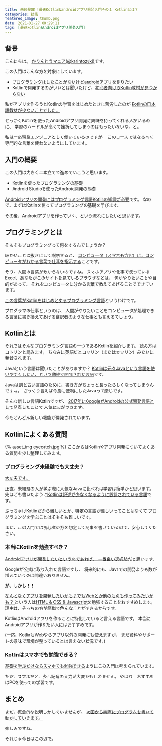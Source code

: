 ```yaml
---
title: 未経験OK！最速Kotlin&androidアプリ開発入門その１ Kotlinとは？
categories: 技術
featured_image: thumb.png
date: 2021-01-27 00:29:11
tags: [最速Kotlin&Androidアプリ開発入門]
---
```



## 背景
こんにちは。 [かりんとうマニア(@karintozuki)](https://twitter.com/karintozuki)です。  

この入門はこんな方を対象にしています。
- <u>プログラミングはしたことがないけどandroidアプリを作りたい</u>
- Kotlinで開発するのがいいとは聞いたけど、<u>初心者向けのKotlin教材が見つからない</u>

<!-- more -->
私がアプリを作ろうとKotlinの学習をはじめたときに苦労したのが
<u>Kotlinの日本語教材が少ないことでした。</u>

せっかくKotlinを使ったAndroidアプリ開発に興味を持ってくれる人がいるのに、
学習のハードルが高くて挫折してしまうのはもったいないな、と。

私は一応現役エンジニアとして働いているのですが、
このコースではなるべく専門的な言葉を使わないようにしています。

## 入門の概要
この入門は大きく二本立てで進めていこうと思います。

- Kotlinを使ったプログラミングの基礎
- Android Studioを使ったAndroid開発の基礎

<u>Androidアプリの開発にはプログラミング言語Kotlinの知識が必要</u>です。
なので、まずはKotlinを使ってプログラミングの基礎を学びます。

その後、Androidアプリを作っていく、という流れにしたいと思います。

## プログラミングとは
そもそもプログラミングって何をするんでしょうか？

細かいことは抜きにして説明すると、
<u>コンピュータ（スマホも含む）に、コンピュータがわかる言葉で仕事を指示する</u>ことです。

そう、人間の言葉が分からないのですね。
スマホアプリや仕事で使っているExcel、あなたがこのサイトを見ているブラウザなどは、
何かやりたいことや目的があって、
それをコンピュータに分かる言葉で教えてあげることでできています。

<u>この言葉がKotlinをはじめとするプログラミング言語</u>というわけです。

プログラマの仕事というのは、
人間がやりたいことをコンピュータが処理できる言葉に書き換えてあげる翻訳者のような仕事とも言えるでしょう。

## Kotlinとは
それではそんなプログラミング言語の一つであるKotlinを紹介します。
読み方はコトリンと読みます。
ちなみに英語だとコッリン（またはカッリン）みたいに発音されます。

Javaという言語は聞いたことがありますか？
<u>Kotlinは元々Javaという言語を使いやすくしたい、という動機で開発された言語</u>です。

Javaは割と古い言語のために、書き方がちょっと長ったらしくなってしまうんですね。
ざっくり言えば今風に便利にしたJavaって感じです。

そんな新しい言語Kotlinですが、
<u>2017年にGoogleがAndroidの公式開発言語として発表</u>したことで
人気に火がつきます。

今もどんどん新しい機能が開発されています。

## Kotlinによくある質問
{% asset_img eyecatch.jpg %}
ここからはKotlinやアプリ開発についてよくある質問を少し整理してみます。

### プログラミング未経験でも大丈夫？
<u>大丈夫です。</u>

正直、未経験の人が学ぶ際に人気なJavaに比べれば学習は簡単かと思います。
先ほども書いたように<u>Kotlinは記述が少なくなるように設計されている言語</u>です。

ぶっちゃけKotlinだから難しいとか、特定の言語が難しいってことはなくて
プログラミングを学ぶことはそもそも難しいです。

また、この入門では初心者の方を想定して記事を書いているので、安心してください。

### 本当にKotlinを勉強すべき？
<u>Androidアプリが開発したいというのであれば、
一番良い選択肢</u>だと思います。

Googleが公式に取り入れた言語ですし、
将来的にも、Javaでの開発よりも数が増えていくのは間違いありません。

**が、しかし！！**

<u> なんとなくアプリを開発したいかも？でもWebとか他のものも作ってみたいかも？ </u>
という人は<u>HTML & CSS & Javascript</u>を勉強することをおすすめします。 
理由は、そっちの方が簡単で色んなことができるからです。

KotlinはAndroidアプリを作ることに特化していると言える言語です。
本当にAndroidアプリが作りたい人にはおすすめです。

(一応、KotlinもWebやらアプリ以外の開発にも使えますが、
まだ資料やサポートの意味で環境が整っているとは言えない状況です。)

 
### Kotlinはスマホでも勉強できる？
<u>基礎を学ぶだけならスマホでも勉強できる</u>ようにこの入門は考えられています。

ただ、スマホだと、少し記号の入力が大変かもしれません。
やはり、おすすめはPCを使っての学習です。

## まとめ
まだ、概念的な説明しかしていませんが、
<u>次回から実際にプログラムを書いて動かしていきます。</u>

楽しみですね。

それじゃ今日はこの辺で。
